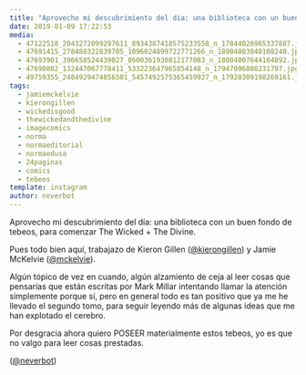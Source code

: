 ```yaml
---
title: "Aprovecho mi descubrimiento del día: una biblioteca con un buen fondo de tebeos, para comenzar The Wicked + The Divine"
date: 2019-01-09 17:22:53
media: 
  - 47122518_2043272099297611_8934387418575233558_n_17844026965337887.jpg
  - 47691415_278480322839785_1096024899722771266_n_18004803040108240.jpg
  - 47693901_396658524439027_8600361930812177083_n_18004007644104892.jpg
  - 47690802_132447067778411_533223647965854148_n_17947096888231797.jpg
  - 49759355_2484929474856501_5457492575365459927_n_17920309198269161.jpg
tags: 
  - jamiemckelvie
  - kierongillen
  - wickedisgood
  - thewickedandthedivine
  - imagecomics
  - norma
  - normaeditorial
  - normaedusa
  - 24paginas
  - comics
  - tebeos
template: instagram
author: neverbot
---
```


Aprovecho mi descubrimiento del día: una biblioteca con un buen fondo de tebeos, para comenzar The Wicked + The Divine.


Pues todo bien aquí, trabajazo de Kieron Gillen ([@kierongillen](https://instagram.com/kierongillen)) y Jamie McKelvie ([@mckelvie](https://instagram.com/mckelvie)).


Algún tópico de vez en cuando, algún alzamiento de ceja al leer cosas que pensarías que están escritas por Mark Millar intentando llamar la atención simplemente porque sí, pero en general todo es tan positivo que ya me he llevado el segundo tomo, para seguir leyendo más de algunas ideas que me han explotado el cerebro.


Por desgracia ahora quiero POSEER materialmente estos tebeos, yo es que no valgo para leer cosas prestadas.


([@neverbot](https://instagram.com/neverbot))
